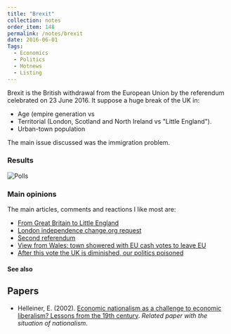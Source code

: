 ```yaml
---
title: "Brexit"
collection: notes
order_item: 148
permalink: /notes/brexit
date: 2016-06-01
Tags:
  - Economics
  - Politics
  - Hotnews
  - Listing
---
```


Brexit is the British withdrawal from the European Union by the referendum celebrated on 23 June 2016. It suppose a huge break of the UK in:
* Age (empire generation vs 
* Territorial (London, Scotland and North Ireland vs "Little England").
* Urban-town population

The main issue discussed was the immigration problem. 

### Results
![Polls](https://en.wikipedia.org/wiki/United_Kingdom_withdrawal_from_the_European_Union#/media/File:UK_EU_referendum_polling.svg)

### Main opinions
The main articles, comments and reactions I like most are:
* [From Great Britain to Little England](http://mobile.nytimes.com/2016/06/19/opinion/sunday/from-great-britain-to-little-england.html)
* [London independence change.org request](https://www.change.org/p/sadiq-khan-declare-london-independent-from-the-uk-and-apply-to-join-the-eu/c)
* [Second referendum](http://www.independent.co.uk/news/uk/second-eu-referendum-petition-will-be-considered-for-parliament-debate-as-signatures-hit-100000-a7100721.html)
* [View from Wales: town showered with EU cash votes to leave EU](https://www.theguardian.com/uk-news/2016/jun/25/view-wales-town-showered-eu-cash-votes-leave-ebbw-vale)
* [After this vote the UK is diminished, our politics poisoned](https://www.theguardian.com/commentisfree/2016/jun/24/eu-vote-uk-diminished-politics-poisoned-racism?CMP=share_btn_tw)


#### See also





## Papers
* Helleiner, E. (2002). [Economic nationalism as a challenge to economic liberalism? Lessons from the 19th century](http://homes.ieu.edu.tr/~ibagdadi/INT230/Eric%20Helleiner%20-%20Economic%20Nationalism%20as%20a%20Challenge%20to%20Economic%20Liberalism.pdf). *Related paper with the situation of nationalism*.




